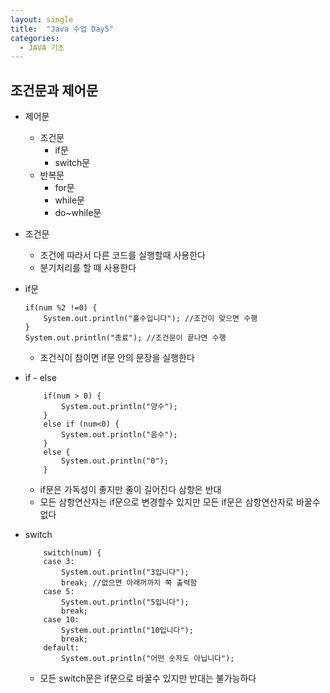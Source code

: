 ```yaml
---
layout: single
title:  "Java 수업 Day5"
categories:
  - JAVA 기초
---
```

## 조건문과 제어문

* 제어문 
	* 조건문
		* if문
		* switch문
	* 반복문
		* for문
		* while문
		* do~while문


* 조건문 
	* 조건에 따라서 다른 코드를 실행할때 사용한다
	* 분기처리를 할 때 사용한다
* if문
    ```
    if(num %2 !=0) {
    	System.out.println("홀수입니다"); //조건이 맞으면 수행
    }
    System.out.println("종료"); //조건문이 끝나면 수행
    ```

    * 조건식이 참이면 if문 안의 문장을 실행한다

	

* if - else
    ```
		if(num > 0) {
			System.out.println("양수");
		}
		else if (num<0) {
			System.out.println("음수");
		}
		else {
			System.out.println("0");
		}
    ```

  * if문은 가독성이 좋지만 줄이 길어진다 삼항은 반대
  * 모든 삼항연산자는 if문으로 변경할수 있지만 모든 if문은 삼항연산자로 바꿀수 없다

* switch
    ```
		switch(num) {
		case 3:
			System.out.println("3입니다");
			break; //없으면 아래꺼까지 쭉 출력함
		case 5:
			System.out.println("5입니다");
			break;
		case 10:
			System.out.println("10입니다");
			break;
		default:
			System.out.println("어떤 숫자도 아닙니다");
    ```
  * 모든 switch문은 if문으로 바꿀수 있지만 반대는 불가능하다
